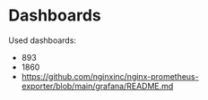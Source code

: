 # Dashboards

Used dashboards: 
- 893
- 1860
- https://github.com/nginxinc/nginx-prometheus-exporter/blob/main/grafana/README.md

